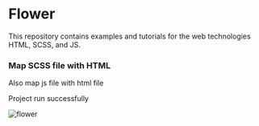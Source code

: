 # Flower
This repository contains examples and tutorials for the web technologies HTML, SCSS, and JS.

### Map SCSS file with HTML

Also map js file with html file 

Project run successfully


![flower](https://user-images.githubusercontent.com/63699592/236506187-282f2dc3-cbcb-447c-81f4-63b127233ab9.png)
